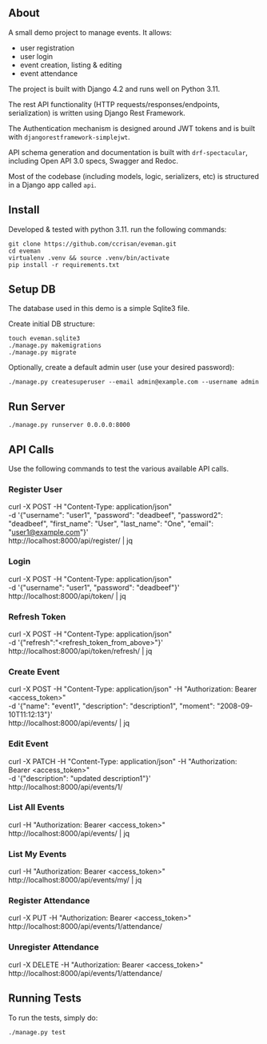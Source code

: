 
## About

A small demo project to manage events. It allows:
 - user registration
 - user login
 - event creation, listing & editing
 - event attendance

The project is built with Django 4.2 and runs well on Python 3.11.

The rest API functionality (HTTP requests/responses/endpoints, serialization) is written using Django Rest Framework.

The Authentication mechanism is designed around JWT tokens and is built with `djangorestframework-simplejwt`.

API schema generation and documentation is built with `drf-spectacular`, including Open API 3.0 specs, Swagger and Redoc.

Most of the codebase (including models, logic, serializers, etc) is structured in a Django app called `api`.


## Install

Developed & tested with python 3.11. run the following commands:

    git clone https://github.com/ccrisan/eveman.git
    cd eveman
    virtualenv .venv && source .venv/bin/activate
    pip install -r requirements.txt


## Setup DB

The database used in this demo is a simple Sqlite3 file.

Create initial DB structure:

    touch eveman.sqlite3
    ./manage.py makemigrations
    ./manage.py migrate

Optionally, create a default admin user (use your desired password):

    ./manage.py createsuperuser --email admin@example.com --username admin


## Run Server

    ./manage.py runserver 0.0.0.0:8000


## API Calls

Use the following commands to test the various available API calls.

### Register User

curl -X POST -H "Content-Type: application/json" \
     -d '{"username": "user1", "password": "deadbeef", "password2": "deadbeef", "first_name": "User", "last_name": "One", "email": "user1@example.com"}' \
    http://localhost:8000/api/register/ | jq

### Login

curl -X POST -H "Content-Type: application/json" \
     -d '{"username": "user1", "password": "deadbeef"}' \
    http://localhost:8000/api/token/ | jq

### Refresh Token

curl -X POST -H "Content-Type: application/json" \
     -d '{"refresh":"<refresh_token_from_above>"}' \
     http://localhost:8000/api/token/refresh/ | jq

### Create Event

curl -X POST -H "Content-Type: application/json" -H "Authorization: Bearer <access_token>" \
     -d '{"name": "event1", "description": "description1", "moment": "2008-09-10T11:12:13"}' \
     http://localhost:8000/api/events/ | jq

### Edit Event

curl -X PATCH -H "Content-Type: application/json" -H "Authorization: Bearer <access_token>" \
     -d '{"description": "updated description1"}' \
     http://localhost:8000/api/events/1/

### List All Events

curl -H "Authorization: Bearer <access_token>" http://localhost:8000/api/events/ | jq

### List My Events

curl -H "Authorization: Bearer <access_token>" http://localhost:8000/api/events/my/ | jq

### Register Attendance

curl -X PUT -H "Authorization: Bearer <access_token>" http://localhost:8000/api/events/1/attendance/

### Unregister Attendance

curl -X DELETE -H "Authorization: Bearer <access_token>" http://localhost:8000/api/events/1/attendance/


## Running Tests

To run the tests, simply do:

    ./manage.py test
